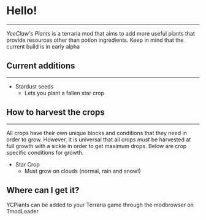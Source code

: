 # Hello! #
-----------

*YeeClaw's Plants* is a terraria mod that aims to add more useful plants that provide resources other than potion ingredients. Keep in mind that the current build is in early alpha

## Current additions ##
------------------------

* Stardust seeds
	* Lets you plant a fallen star crop

## How to harvest the crops ###
--------------------------------

All crops have their own unique blocks and conditions that they need in order to grow. However, it is universal that all crops *must* be harvested at full growth with a sickle
in order to get maximum drops. Below are crop specific conditions for growth.
* Star Crop
	* Must grow on clouds (normal, rain and snow!)


## Where can I get it? ##

YCPlants can be added to your Terraria game through the modbrowser on TmodLoader